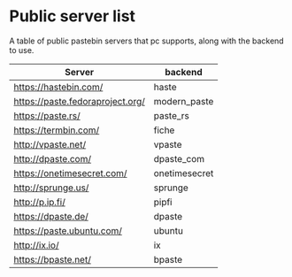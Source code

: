 # Public server list

A table of public pastebin servers that pc supports, along with the backend to use.

| Server | backend |
| ------ | ------- |
| https://hastebin.com/            | haste         |
| https://paste.fedoraproject.org/ | modern_paste  |
| https://paste.rs/                | paste_rs      |
| https://termbin.com/             | fiche         |
| http://vpaste.net/               | vpaste        |
| http://dpaste.com/               | dpaste_com    |
| https://onetimesecret.com/       | onetimesecret |
| http://sprunge.us/               | sprunge       |
| http://p.ip.fi/                  | pipfi         |
| https://dpaste.de/               | dpaste        |
| https://paste.ubuntu.com/        | ubuntu        |
| http://ix.io/                    | ix            |
| https://bpaste.net/              | bpaste        |
